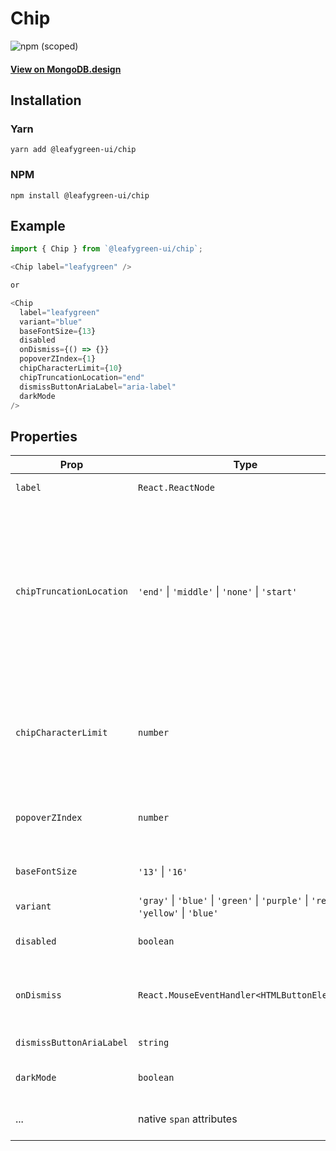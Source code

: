 # Chip

![npm (scoped)](https://img.shields.io/npm/v/@leafygreen-ui/chip.svg)

#### [View on MongoDB.design](https://www.mongodb.design/component/chip/example/)

## Installation

### Yarn

```shell
yarn add @leafygreen-ui/chip
```

### NPM

```shell
npm install @leafygreen-ui/chip
```

## Example

```js
import { Chip } from `@leafygreen-ui/chip`;

<Chip label="leafygreen" />

or

<Chip
  label="leafygreen"
  variant="blue"
  baseFontSize={13}
  disabled
  onDismiss={() => {}}
  popoverZIndex={1}
  chipCharacterLimit={10}
  chipTruncationLocation="end"
  dismissButtonAriaLabel="aria-label"
  darkMode
/>

```

## Properties

| Prop                     | Type                                                                                 | Description                                                                                                                                                                                                                                               | Default             |
| ------------------------ | ------------------------------------------------------------------------------------ | --------------------------------------------------------------------------------------------------------------------------------------------------------------------------------------------------------------------------------------------------------- | ------------------- |
| `label`                  | `React.ReactNode`                                                                    | Label rendered in the chip                                                                                                                                                                                                                                |                     |
| `chipTruncationLocation` | `'end'` \| `'middle'` \| `'none'` \| `'start'`                                       | Defines where the ellipses will appear in a Chip when the label length exceeds the `chipCharacterLimit`. If `none` is passed, the chip will not truncate. **Note**: If there is any truncation, the full label text will appear inside a tooltip on hover | `none`              |
| `chipCharacterLimit`     | `number`                                                                             | Defined the character limit of a multiselect Chip before they start truncating. **Note**: the three ellipses dots are included in the character limit.                                                                                                    |                     |
| `popoverZIndex`          | `number`                                                                             | Number that controls the z-index of the tooltip containing the full label text.                                                                                                                                                                           |                     |
| `baseFontSize`           | `'13'` \| `'16'`                                                                     | Determines the base font-size of the chip.                                                                                                                                                                                                                |                     |
| `variant`                | `'gray'` \| `'blue'` \| `'green'` \| `'purple'` \| `'red'` \| `'yellow'` \| `'blue'` | The color of the chip.                                                                                                                                                                                                                                    |                     |
| `disabled`               | `boolean`                                                                            | Determines if the chip should be disabled.                                                                                                                                                                                                                | `false`             |
| `onDismiss`              | `React.MouseEventHandler<HTMLButtonElement>`                                         | Callback when dismiss button is clicked. If set, a dismiss button will render.                                                                                                                                                                            |                     |
| `dismissButtonAriaLabel` | `string`                                                                             | aria-label for the dismiss button.                                                                                                                                                                                                                        | `${label} deselect` |
| `darkMode`               | `boolean`                                                                            | Render the component in dark mode.                                                                                                                                                                                                                        | `false`             |
| ...                      | native `span` attributes                                                             | Any other props will be spread on the root `span` element                                                                                                                                                                                                 |
